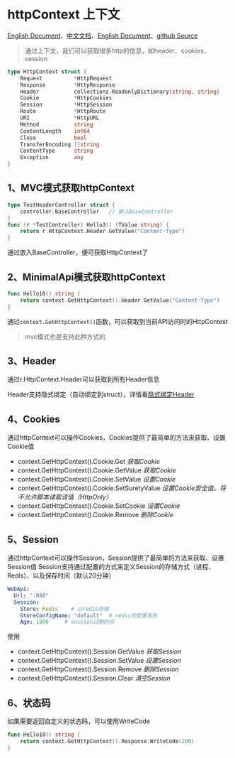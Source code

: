 # httpContext 上下文
[English Document](https://farseer-go.gitee.io/en-us/)、[中文文档](https://farseer-go.gitee.io/)、[English Document](https://farseer-go.github.io/doc/en-us/)、[github Source](https://github.com/farseer-go/webapi)

> 通过上下文，我们可以获取很多http的信息，如header、cookies、session

```go
type HttpContext struct {
    Request          *HttpRequest
    Response         *HttpResponse
    Header           collections.ReadonlyDictionary[string, string]
    Cookie           *HttpCookies
    Session          *HttpSession
    Route            *HttpRoute
    URI              *HttpURL
    Method           string
    ContentLength    int64
    Close            bool
    TransferEncoding []string
    ContentType      string
    Exception        any
}
```

## 1、MVC模式获取httpContext
```go
type TestHeaderController struct {
    controller.BaseController   // 嵌入BaseController
}
func (r *TestController) Hello3() (TValue string) {
	return r.HttpContext.Header.GetValue("Content-Type")
}
```
通过嵌入BaseController，便可获取HttpContext了
## 2、MinimalApi模式获取httpContext
```go
func Hello10() string {
	return context.GetHttpContext().Header.GetValue("Content-Type")
}
```
通过`context.GetHttpContext()`函数，可以获取到当前API访问时的HttpContext
> mvc模式也是支持此种方式的

## 3、Header
通过r.HttpContext.Header可以获取到所有Header信息

Header支持隐式绑定（自动绑定到struct），详情看[隐式绑定Header](web/webapi/mvc/bindHeader.md)

## 4、Cookies
通过httpContext可以操作Cookies，Cookies提供了最简单的方法来获取、设置Cookie值
- context.GetHttpContext().Cookie.Get *获取Cookie*
- context.GetHttpContext().Cookie.GetValue *获取Cookie*
- context.GetHttpContext().Cookie.SetValue *设置Cookie*
- context.GetHttpContext().Cookie.SetSuretyValue *设置Cookie安全值，将不允许脚本读取该值（HttpOnly）*
- context.GetHttpContext().Cookie.SetCookie *设置Cookie*
- context.GetHttpContext().Cookie.Remove *删除Cookie*
## 5、Session
通过httpContext可以操作Session，Session提供了最简单的方法来获取、设置Session值
Session支持通过配置的方式来定义Session的存储方式（进程、Redis）、以及保存时间（默认20分钟）
```yaml
WebApi:
  Url: ":888"
  Session:
    Store: Redis    # 以redis存储
    StoreConfigName: "default"  # redis的配置名称
    Age: 1800     # session过期时间
```
使用
- context.GetHttpContext().Session.GetValue *获取Session*
- context.GetHttpContext().Session.SetValue *设置Session*
- context.GetHttpContext().Session.Remove *删除Session*
- context.GetHttpContext().Session.Clear *清空Session*

## 6、状态码
如果需要返回自定义的状态码，可以使用WriteCode
```go
func Hello10() string {
    return context.GetHttpContext().Response.WriteCode(200)
}
```
